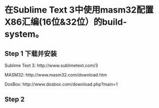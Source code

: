 <h1>在Sublime Text 3中使用masm32配置X86汇编(16位&32位）的build-system。</h1>
<h2>Step 1 下载并安装</h2>
<p>
Sublime Text 3: http://www.sublimetext.com/3
</p>
<p>
MASM32: http://www.masm32.com/download.htm
</p>
<p>
DosBox: http://www.dosbox.com/download.php?main=1
</p>
<h2>Step 2 
